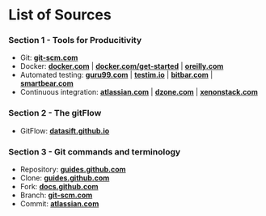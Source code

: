 # List of Sources

### Section 1 - Tools for Producitivity

* Git: **[git-scm.com](https://git-scm.com/book/en/v2)**
* Docker: **[docker.com](https://www.docker.com/why-docker)**
  | **[docker.com/get-started](https://docs.docker.com/get-started/)**
  | **[oreilly.com](https://www.oreilly.com/library/view/using-docker/9781491915752/ch01.html)**
* Automated testing: **[guru99.com](https://www.guru99.com/automation-testing.html)**
  | **[testim.io](https://www.testim.io/blog/what-is-test-automation/)**
  | **[bitbar.com](https://bitbar.com/blog/increase-efficiency-and-productivity-with-test-automation/)**
  | **[smartbear.com](https://smartbear.com/learn/automated-testing/what-is-automated-testing/)**
* Continuous integration: **[atlassian.com](https://www.atlassian.com/continuous-delivery/continuous-integration)**
  | **[dzone.com](https://dzone.com/articles/continuous-integration-and-its-whereabouts)**
  | **[xenonstack.com](https://www.xenonstack.com/blog/continuous-integration-and-continuous-delivery/)**

### Section 2 - The gitFlow

* GitFlow: **[datasift.github.io](https://datasift.github.io/gitflow/IntroducingGitFlow.html)**

### Section 3 - Git commands and terminology

* Repository: **[guides.github.com](https://guides.github.com/introduction/git-handbook/)**
* Clone: **[guides.github.com](https://guides.github.com/introduction/git-handbook/)**
* Fork: **[docs.github.com](https://docs.github.com/en/github/getting-started-with-github/fork-a-repo#step-2-create-a-local-clone-of-your-fork)**
* Branch: **[git-scm.com](https://git-scm.com/book/en/v2/Git-Branching-Branches-in-a-Nutshell)**
* Commit: **[atlassian.com](https://www.atlassian.com/git/tutorials/saving-changes/git-commit#:~:text=The%20git%20commit%20command%20captures,you%20explicitly%20ask%20it%20to)**